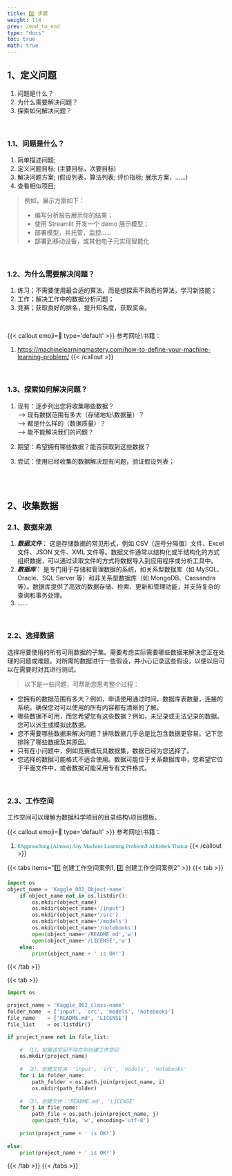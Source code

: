 ```yaml
---
title: 4️⃣ 步骤
weight: 114
prev: /end_to_end
type: "docs" 
toc: true
math: true
---
```


## 1、定义问题

1. 问题是什么？
2. 为什么需要解决问题？
3. 探索如何解决问题？


<br>

### 1.1、问题是什么？

1. 简单描述问题;
2. 定义问题目标; (主要目标，次要目标)
3. 解决问题方案; (假设列表，算法列表; 评价指标; 展示方案，……)
4. 查看相似项目;

> 例如，展示方案如下：
> - 编写分析报告展示你的结果；
> - 使用 Streamlit 开发一个 demo 展示模型；
> - 部署模型，并托管，监控……
> - 部署到移动设备，或其他电子元实现智能化

<br>

### 1.2、为什么需要解决问题？

1. 练习；不需要使用最合适的算法，而是想探索不熟悉的算法，学习新技能；
2. 工作；解决工作中的数据分析问题；
3. 竞赛；获取良好的排名，提升知名度，获取奖金。

<br>

{{< callout emoji=📝 type='default' >}}
参考网址\书籍：
1. https://machinelearningmastery.com/how-to-define-your-machine-learning-problem/
{{< /callout >}}

<br>

### 1.3、探索如何解决问题？

1. 现有：逐步列出您将收集哪些数据？<br>
   —> 现有数据范围有多大（存储地址\数据量）？<br>
   —> 都是什么样的（数据质量）？<br>
   —> 能不能解决我们的问题？<br>
   
3. 期望：希望拥有哪些数据？能否获取到这些数据？
4. 尝试：使用已经收集的数据解决现有问题，验证假设列表；



<br><br>



## 2、收集数据

### 2.1、数据来源

1. ***数据文件***： 这是存储数据的常见形式，例如 CSV（逗号分隔值）文件、Excel 文件、JSON 文件、XML 文件等。数据文件通常以结构化或半结构化的方式组织数据，可以通过读取文件的方式将数据导入到应用程序或分析工具中。
2. ***数据库***： 是专门用于存储和管理数据的系统，如关系型数据库（如 MySQL、Oracle、SQL Server 等）和非关系型数据库（如 MongoDB、Cassandra 等）。数据库提供了高效的数据存储、检索、更新和管理功能，并支持复杂的查询和事务处理。
3. ……

<br>

### 2.2、选择数据

选择将要使用的所有可用数据的子集。需要考虑实际需要哪些数据来解决您正在处理的问题或难题。对所需的数据进行一些假设，并小心记录这些假设，以便以后可以在需要时对其进行测试。

> 以下是一些问题，可帮助您思考整个过程：
 - 您拥有的数据范围有多大？例如，申请使用通过时间，数据库表数量，连接的系统。确保您对可以使用的所有内容都有清晰的了解。
 - 哪些数据不可用，而您希望您有这些数据？例如，未记录或无法记录的数据。您可以派生或模拟此数据。
 - 您不需要哪些数据来解决问题？排除数据几乎总是比包含数据更容易。记下您排除了哪些数据及其原因。
 - 只有在小问题中，例如竞赛或玩具数据集，数据已经为您选择了。
 - 您选择的数据可能格式不适合使用。数据可能位于关系数据库中，您希望它位于平面文件中，或者数据可能采用专有文件格式。

<br>

### 2.3、工作空间

工作空间可以理解为数据科学项目的目录结构\项目模板。

{{< callout emoji=📝 type='default' >}}
参考网址\书籍：
1. <font color=DarkCyan face=Georgia size=2>《Approaching (Almost)  Any Machine Learning Problem》 Abhishek Thakur</font>
{{< /callout >}}

{{< tabs items="1️⃣ 创建工作空间案例1, 2️⃣ 创建工作空间案例2" >}}
{{< tab >}}
```python
import os 
object_name = 'Kaggle_001_Object-name'
    if object_name not in os.listdir():
        os.mkdir(object_name)
        os.mkdir(object_name+'/input')
        os.mkdir(object_name+'/src')
        os.mkdir(object_name+'/models')
        os.mkdir(object_name+'/notebooks')
        open(object_name+'/README.md','w')
        open(object_name+'/LICENSE','w')
    else:
        print(object_name + ' is OK!')
```
{{< /tab >}}

{{< tab >}}
```python
import os

project_name = 'Kaggle_002_class-name'
folder_name  = ['input', 'src', 'models', 'notebooks']
file_name    = ['README.md', 'LICENSE']
file_list    = os.listdir()

if project_name not in file_list:
  
    # （1）、如果该空间不存在则创建工作空间
    os.mkdir(project_name)
  
    # （2）、创建文件夹：'input', 'src', 'models', 'notebooks'
    for i in folder_name:
        path_folder = os.path.join(project_name, i)
        os.mkdir(path_folder)
      
    # （3）、创建文件：'README.md', 'LICENSE'
    for j in file_name:
        path_file = os.path.join(project_name, j)
        open(path_file, 'w', encoding='utf-8')
  
    print(project_name + ' is OK!')
    
else:
    print(project_name + ' is OK!')
```
{{< /tab >}}
{{< /tabs >}}
































